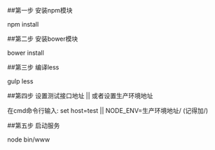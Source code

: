 

##第一步 安装npm模块

npm install

##第二步 安装bower模块

bower install

##第三步 编译less

gulp less

##第四步 设置测试接口地址  || 或者设置生产环境地址

在cmd命令行输入: set host=test   || NODE_ENV=生产环境地址/    (记得加/)

##第五步 启动服务

node bin/www